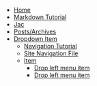 <!-- pagetitle:Site Navigation -->
<!-- layout:page.php -->
- [Home]()
- [Markdown Tutorial](markdowntutorial)
- [Jac](jac)
- [Posts/Archives](archives)
- [Dropdown Item](javascript:void(0);)<!-- Use javascript:void(0); as the link target on top level items to avoid them being clickable and thus confusing visitors -->
  - [Navigation Tutorial](stellarnav)
  - [Site Navigation File](navigation)
  - [Item](javascript:void(0);)
    - [Drop left menu item](n)
    - [Drop left menu item](#)
